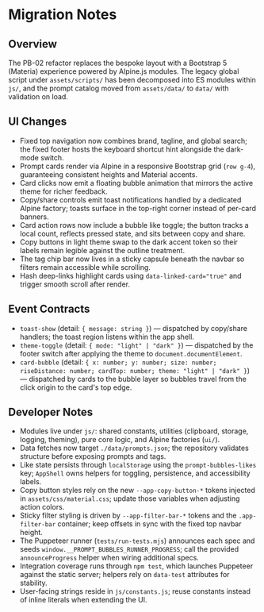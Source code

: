 # Migration Notes

## Overview

The PB-02 refactor replaces the bespoke layout with a Bootstrap 5 (Materia) experience powered by Alpine.js modules. The legacy global script under `assets/scripts/` has been decomposed into ES modules within `js/`, and the prompt catalog moved from `assets/data/` to `data/` with validation on load.

## UI Changes

- Fixed top navigation now combines brand, tagline, and global search; the fixed footer hosts the keyboard shortcut hint alongside the dark-mode switch.
- Prompt cards render via Alpine in a responsive Bootstrap grid (`row g-4`), guaranteeing consistent heights and Material accents.
- Card clicks now emit a floating bubble animation that mirrors the active theme for richer feedback.
- Copy/share controls emit toast notifications handled by a dedicated Alpine factory; toasts surface in the top-right corner instead of per-card banners.
- Card action rows now include a bubble like toggle; the button tracks a local count, reflects pressed state, and sits between copy and share.
- Copy buttons in light theme swap to the dark accent token so their labels remain legible against the outline treatment.
- The tag chip bar now lives in a sticky capsule beneath the navbar so filters remain accessible while scrolling.
- Hash deep-links highlight cards using `data-linked-card="true"` and trigger smooth scroll after render.

## Event Contracts

- `toast-show` (detail: `{ message: string }`) — dispatched by copy/share handlers; the toast region listens within the app shell.
- `theme-toggle` (detail: `{ mode: "light" | "dark" }`) — dispatched by the footer switch after applying the theme to `document.documentElement`.
- `card-bubble` (detail: `{ x: number; y: number; size: number; riseDistance: number; cardTop: number; theme: "light" | "dark" }`) — dispatched by cards to the bubble layer so bubbles travel from the click origin to the card's top edge.

## Developer Notes

- Modules live under `js/`: shared constants, utilities (clipboard, storage, logging, theming), pure core logic, and Alpine factories (`ui/`).
- Data fetches now target `./data/prompts.json`; the repository validates structure before exposing prompts and tags.
- Like state persists through `localStorage` using the `prompt-bubbles-likes` key; `AppShell` owns helpers for toggling, persistence, and accessibility labels.
- Copy button styles rely on the new `--app-copy-button-*` tokens injected in `assets/css/material.css`; update those variables when adjusting action colors.
- Sticky filter styling is driven by `--app-filter-bar-*` tokens and the `.app-filter-bar` container; keep offsets in sync with the fixed top navbar height.
- The Puppeteer runner (`tests/run-tests.mjs`) announces each spec and seeds `window.__PROMPT_BUBBLES_RUNNER_PROGRESS`; call the provided `announceProgress` helper when wiring additional specs.
- Integration coverage runs through `npm test`, which launches Puppeteer against the static server; helpers rely on `data-test` attributes for stability.
- User-facing strings reside in `js/constants.js`; reuse constants instead of inline literals when extending the UI.
